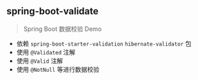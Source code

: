 ## spring-boot-validate

> Spring Boot 数据校验 Demo

- 依赖 `spring-boot-starter-validation` `hibernate-validator` 包
- 使用 `@Validated` 注解
- 使用 `@Valid` 注解
- 使用 `@NotNull` 等进行数据校验